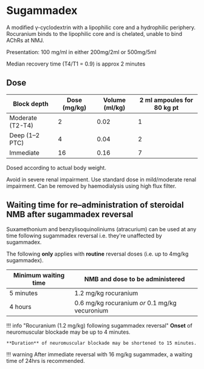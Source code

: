 # Sugammadex

A modified γ-cyclodextrin with a lipophilic core and a hydrophilic periphery. Rocuranium binds to the lipophilic core and is chelated, unable to bind AChRs at NMJ.

Presentation: 100 mg/ml in either 200mg/2ml or 500mg/5ml

Median recovery time (T4/T1 = 0.9) is approx 2 minutes

## Dose

Block depth | Dose (mg/kg) | Volume (ml/kg) | 2 ml ampoules for 80 kg pt
------------|--------------|----------------------------|--------------------
Moderate (T2-T4) | 2 | 0.02 | 1
Deep (1–2 PTC) | 4 | 0.04 | 2
Immediate | 16 | 0.16 | 7

Dosed according to actual body weight.

Avoid in severe renal impairment. Use standard dose in mild/moderate renal impairment. Can be removed by haemodialysis using high flux filter.

## Waiting time for re–administration of steroidal NMB after sugammadex reversal

Suxamethonium and benzylisoquinoliniums (atracurium) can be used at any time following sugammadex reversal i.e. they're unaffected by sugammadex.

The following **only** applies with **routine** reversal doses (i.e. up to 4mg/kg sugammadex).

Minimum waiting time | NMB and dose to be administered
---------------------|--------------------------------
5 minutes | 1.2 mg/kg rocuranium
4 hours | 0.6 mg/kg rocuranium _or_ 0.1 mg/kg vecuronium

!!! info "Rocuranium (1.2 mg/kg) following sugammadex reversal"
    **Onset** of neuromuscular blockade may be up to 4 minutes.

    **Duration** of neuromuscular blockade may be shortened to 15 minutes.

!!! warning
    After immediate reversal with 16 mg/kg sugammadex, a waiting time of 24hrs is recommended.

